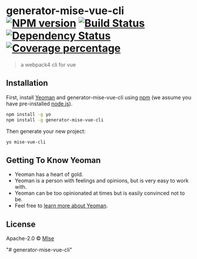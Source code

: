 # generator-mise-vue-cli [![NPM version][npm-image]][npm-url] [![Build Status][travis-image]][travis-url] [![Dependency Status][daviddm-image]][daviddm-url] [![Coverage percentage][coveralls-image]][coveralls-url]
> a webpack4 cli for vue

## Installation

First, install [Yeoman](http://yeoman.io) and generator-mise-vue-cli using [npm](https://www.npmjs.com/) (we assume you have pre-installed [node.js](https://nodejs.org/)).

```bash
npm install -g yo
npm install -g generator-mise-vue-cli
```

Then generate your new project:

```bash
yo mise-vue-cli
```

## Getting To Know Yeoman

 * Yeoman has a heart of gold.
 * Yeoman is a person with feelings and opinions, but is very easy to work with.
 * Yeoman can be too opinionated at times but is easily convinced not to be.
 * Feel free to [learn more about Yeoman](http://yeoman.io/).

## License

Apache-2.0 © [MIse]()


[npm-image]: https://badge.fury.io/js/generator-mise-vue-cli.svg
[npm-url]: https://npmjs.org/package/generator-mise-vue-cli
[travis-image]: https://travis-ci.org/MIseChow/generator-mise-vue-cli.svg?branch=master
[travis-url]: https://travis-ci.org/MIseChow/generator-mise-vue-cli
[daviddm-image]: https://david-dm.org/MIseChow/generator-mise-vue-cli.svg?theme=shields.io
[daviddm-url]: https://david-dm.org/MIseChow/generator-mise-vue-cli
[coveralls-image]: https://coveralls.io/repos/MIseChow/generator-mise-vue-cli/badge.svg
[coveralls-url]: https://coveralls.io/r/MIseChow/generator-mise-vue-cli
"# generator-mise-vue-cli" 
"# generator-mise-vue-cli" 
